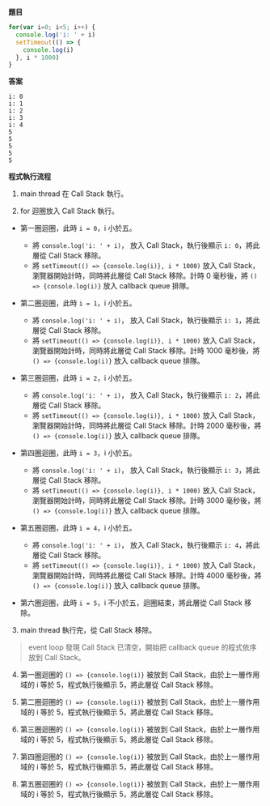 **題目**
```javascript
for(var i=0; i<5; i++) {
  console.log('i: ' + i)
  setTimeout(() => {
    console.log(i)
  }, i * 1000)
}
```

**答案**
```
i: 0
i: 1
i: 2
i: 3
i: 4
5
5
5
5
5
```

**程式執行流程**
1. main thread 在 Call Stack 執行。

2. for 迴圈放入 Call Stack 執行。

- 第一圈迴圈，此時 `i = 0`，i 小於五。
  - 將 `console.log('i: ' + i)`， 放入 Call Stack，執行後顯示 `i: 0`，將此層從 Call Stack 移除。
  - 將 `setTimeout(() => {console.log(i)}, i * 1000)` 放入 Call Stack，瀏覽器開始計時，同時將此層從 Call Stack 移除。計時 0 毫秒後，將 `() => {console.log(i)}` 放入 callback queue 排隊。

- 第二圈迴圈，此時 `i = 1`，i 小於五。
  - 將 `console.log('i: ' + i)`， 放入 Call Stack，執行後顯示 `i: 1`，將此層從 Call Stack 移除。
  - 將 `setTimeout(() => {console.log(i)}, i * 1000)` 放入 Call Stack，瀏覽器開始計時，同時將此層從 Call Stack 移除。計時 1000 毫秒後，將 `() => {console.log(i)}` 放入 callback queue 排隊。

- 第三圈迴圈，此時 `i = 2`，i 小於五。
  - 將 `console.log('i: ' + i)`， 放入 Call Stack，執行後顯示 `i: 2`，將此層從 Call Stack 移除。
  - 將 `setTimeout(() => {console.log(i)}, i * 1000)` 放入 Call Stack，瀏覽器開始計時，同時將此層從 Call Stack 移除。計時 2000 毫秒後，將 `() => {console.log(i)}` 放入 callback queue 排隊。

- 第四圈迴圈，此時 `i = 3`，i 小於五。
  - 將 `console.log('i: ' + i)`， 放入 Call Stack，執行後顯示 `i: 3`，將此層從 Call Stack 移除。
  - 將 `setTimeout(() => {console.log(i)}, i * 1000)` 放入 Call Stack，瀏覽器開始計時，同時將此層從 Call Stack 移除。計時 3000 毫秒後，將 `() => {console.log(i)}` 放入 callback queue 排隊。

- 第五圈迴圈，此時 `i = 4`，i 小於五。
  - 將 `console.log('i: ' + i)`， 放入 Call Stack，執行後顯示 `i: 4`，將此層從 Call Stack 移除。
  - 將 `setTimeout(() => {console.log(i)}, i * 1000)` 放入 Call Stack，瀏覽器開始計時，同時將此層從 Call Stack 移除。計時 4000 毫秒後，將 `() => {console.log(i)}` 放入 callback queue 排隊。
  
- 第六圈迴圈，此時 `i = 5`，i 不小於五，迴圈結束，將此層從 Call Stack 移除。

3. main thread 執行完，從 Call Stack 移除。

> event loop 發現 Call Stack 已清空，開始把 callback queue 的程式依序放到 Call Stack。

4. 第一圈迴圈的 `() => {console.log(i)}` 被放到 Call Stack，由於上一層作用域的 i 等於 5，程式執行後顯示 5，將此層從 Call Stack 移除。

5. 第二圈迴圈的 `() => {console.log(i)}` 被放到 Call Stack，由於上一層作用域的 i 等於 5，程式執行後顯示 5，將此層從 Call Stack 移除。

6. 第三圈迴圈的 `() => {console.log(i)}` 被放到 Call Stack，由於上一層作用域的 i 等於 5，程式執行後顯示 5，將此層從 Call Stack 移除。

7. 第四圈迴圈的 `() => {console.log(i)}` 被放到 Call Stack，由於上一層作用域的 i 等於 5，程式執行後顯示 5，將此層從 Call Stack 移除。

8. 第五圈迴圈的 `() => {console.log(i)}` 被放到 Call Stack，由於上一層作用域的 i 等於 5，程式執行後顯示 5，將此層從 Call Stack 移除。
